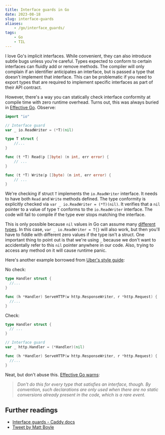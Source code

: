 ```yaml
---
title: Interface guards in Go
date: 2023-08-18
slug: interface-guards
aliases:
    - /go/interface_guards/
tags:
    - Go
    - TIL
---
```


I love Go's implicit interfaces. While convenient, they can also introduce subtle bugs
unless you're careful. Types expected to conform to certain interfaces can fluidly add or
remove methods. The compiler will only complain if an identifier anticipates an interface,
but is passed a type that doesn't implement that interface. This can be problematic if you
need to export types that are required to implement specific interfaces as part of their API
contract.

However, there's a way you can statically check interface conformity at compile time with
zero runtime overhead. Turns out, this was always buried in [Effective Go]. Observe:

```go
import "io"

// Interface guard
var _ io.ReadWriter = (*T)(nil)

type T struct {
    //...
}

func (t *T) Read(p []byte) (n int, err error) {
    // ...
}

func (t *T) Write(p []byte) (n int, err error) {
    // ...
}
```

We're checking if struct `T` implements the `io.ReadWriter` interface. It needs to have both
`Read` and `Write` methods defined. The type conformity is explicitly checked via
`var _ io.ReadWriter = (*T)(nil)`. It verifies that a `nil` pointer to a value of type `T`
conforms to the `io.ReadWriter` interface. The code will fail to compile if the type ever
stops matching the interface.

This is only possible because `nil` values in Go can assume many [different types]. In this
case, `var _ io.ReadWriter = T{}` will also work, but then you'll have to fiddle with
different zero values if the type isn't a struct. One important thing to point out is that
we're using `_` because we don't want to accidentally refer to this `nil` pointer anywhere
in our code. Also, trying to access any method on it will cause runtime panic.

Here's another example borrowed from [Uber's style guide]:

No check:

```go
type Handler struct {
  //...
}

func (h *Handler) ServeHTTP(w http.ResponseWriter, r *http.Request) {
  //...
}
```

Check:

```go
type Handler struct {
  // ...
}

// Interface guard
var _ http.Handler = (*Handler)(nil)

func (h *Handler) ServeHTTP(w http.ResponseWriter, r *http.Request) {
  //...
}
```

Neat, but don't abuse this. [Effective Go warns]:

> _Don't do this for every type that satisfies an interface, though. By convention, such
> declarations are only used when there are no static conversions already present in the
> code, which is a rare event._

## Further readings

- [Interface guards - Caddy docs]
- [Tweet by Matt Boyle]

<!-- Resources -->
<!-- prettier-ignore-start -->

<!-- interfaces in effective go -->
[effective go]:
    https://go.dev/doc/effective_go#interfaces

<!-- nils can take many different types in go -->
[different types]:
    https://go101.org/article/nil.html

<!-- check for interface compliance - uber style guide -->
[uber's style guide]:
    https://github.com/uber-go/guide/blob/master/style.md#verify-interface-compliance

<!-- effective go warns about not abusing interface guards -->
[effective go warns]:
    https://go.dev/doc/effective_go#interfaces:~:text=The%20appearance%20of,a%20rare%20event

[interface guards - caddy docs]:
    https://caddyserver.com/docs/extending-caddy#interface-guards

[tweet by matt boyle]:
    https://twitter.com/MattJamesBoyle/status/1692428212058403251?s=20

<!-- prettier-ignore-end -->
